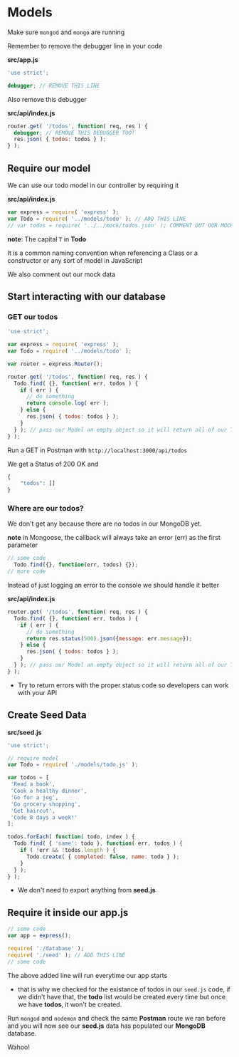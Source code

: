 # Models

Make sure `mongod` and `mongo` are running

Remember to remove the debugger line in your code

**src/app.js**

```js
'use strict';

debugger; // REMOVE THIS LINE
```

Also remove this debugger

**src/api/index.js**

```js
router.get( '/todos', function( req, res ) {
  debugger; // REMOVE THIS DEBUGGER TOO!
  res.json( { todos: todos } );
} );
```
## Require our model
We can use our todo model in our controller by requiring it

**src/api/index.js**

```js
var express = require( 'express' );
var Todo = require( '../models/todo' ); // ADD THIS LINE
// var todos = require( '../../mock/todos.json' ); COMMENT OUT OUR MOCK DATA
```

**note**: The capital `T` in **Todo**

It is a common naming convention when referencing a Class or a constructor or any sort of model in JavaScript

We also comment out our mock data

## Start interacting with our database

### GET our todos

```js
'use strict';

var express = require( 'express' );
var Todo = require( '../models/todo' );

var router = express.Router();

router.get( '/todos', function( req, res ) {
  Todo.find( {}, function( err, todos ) {
    if ( err ) {
      // do something
      return console.log( err );
    } else {
      res.json( { todos: todos } );
    }
  } ); // pass our Model an empty object so it will return all of our Todos.
} );
```

Run a GET in Postman with `http://localhost:3000/api/todos`

We get a Status of 200 OK and

```js
{
    "todos": []
}
```

### Where are our todos?
We don't get any because there are no todos in our MongoDB yet.

**note** in Mongoose, the callback will always take an error (err) as the first parameter

```js
// some code
  Todo.find({}, function(err, todos) {});
// more code
```

Instead of just logging an error to the console we should handle it better

**src/api/index.js**

```js
router.get( '/todos', function( req, res ) {
  Todo.find( {}, function( err, todos ) {
    if ( err ) {
      // do something
      return res.status(500).json({message: err.message});
    } else {
      res.json( { todos: todos } );
    }
  } ); // pass our Model an empty object so it will return all of our Todos.
} );
```

* Try to return errors with the proper status code so developers can work with your API

## Create Seed Data

**src/seed.js**

```js
'use strict';

// require model
var Todo = require( './models/todo.js' );

var todos = [
 'Read a book',
 'Cook a healthy dinner',
 'Go for a jog',
 'Go grocery shopping',
 'Get haircut',
 'Code 8 days a week!'
];

todos.forEach( function( todo, index ) {
  Todo.find( { 'name': todo }, function( err, todos ) {
    if ( !err && !todos.length ) {
      Todo.create( { completed: false, name: todo } );
    }
  } );
} );
```

* We don't need to export anything from **seed.js**

## Require it inside our app.js

```js
// some code
var app = express();

require( './database' );
require( './seed' ); // ADD THIS LINE
// some code
```

The above added line will run everytime our app starts
* that is why we checked for the existance of todos in our `seed.js` code, if we didn't have that, the **todo** list would be created every time but once we have **todos**, it won't be created.

Run `mongod` and `nodemon` and check the same **Postman** route we ran before and you will now see our **seed.js** data has populated our **MongoDB** database.

Wahoo!


